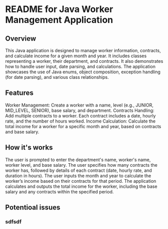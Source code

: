 <h1>README for Java Worker Management Application</h1>
<h2>Overview</h2>

<p>This Java application is designed to manage worker information, contracts, and calculate income for a given month and year. It includes classes representing a worker, their department, and contracts. It also demonstrates how to handle user input, date parsing, and calculations. The application showcases the use of Java enums, object composition, exception handling (for date parsing), and various class relationships.</p> 

<h2>Features</h2>
<p>Worker Management: Create a worker with a name, level (e.g., JUNIOR, MID_LEVEL, SENIOR), base salary, and department.
Contracts Handling: Add multiple contracts to a worker. Each contract includes a date, hourly rate, and the number of hours worked.
Income Calculation: Calculate the total income for a worker for a specific month and year, based on contracts and base salary.</p>

<h2>How it's works</h2>
<p>The user is prompted to enter the department's name, worker's name, worker level, and base salary.
The user specifies how many contracts the worker has, followed by details of each contract (date, hourly rate, and duration in hours).
The user inputs the month and year to calculate the worker’s income based on their contracts for that period.
The application calculates and outputs the total income for the worker, including the base salary and any contracts within the specified period.</p>

<h2>Potentioal issues</h2>
<h3>sdfsdf</h3>
